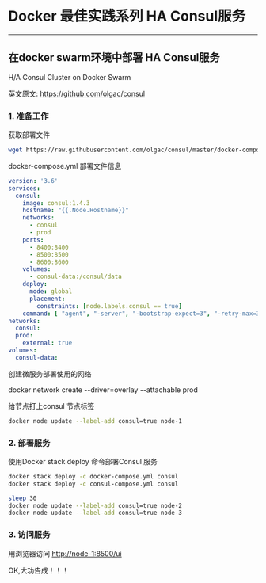 # Docker 最佳实践系列  HA Consul服务

-----

## 在docker swarm环境中部署 HA Consul服务

H/A Consul Cluster on Docker Swarm

 英文原文: <https://github.com/olgac/consul>

### 1. 准备工作

获取部署文件

``` bash
wget https://raw.githubusercontent.com/olgac/consul/master/docker-compose.yml
```

docker-compose.yml 部署文件信息

``` yml
version: '3.6'
services:
  consul:
    image: consul:1.4.3
    hostname: "{{.Node.Hostname}}"
    networks:
      - consul
      - prod
    ports:
      - 8400:8400
      - 8500:8500
      - 8600:8600
    volumes:
      - consul-data:/consul/data
    deploy:
      mode: global
      placement:
        constraints: [node.labels.consul == true]
    command: [ "agent", "-server", "-bootstrap-expect=3", "-retry-max=3", "-retry-interval=10s", "-datacenter=prod", "-join=consul", "-retry-join=consul", "-bind={{ GetInterfaceIP \"eth0\" }}", "-client=0.0.0.0", "-ui"]
networks:
  consul:
  prod:
    external: true
volumes:
  consul-data:
```

创建微服务部署使用的网络

docker network create --driver=overlay --attachable prod

给节点打上consul 节点标签

``` bash
docker node update --label-add consul=true node-1
```

### 2. 部署服务

使用Docker stack deploy 命令部署Consul 服务

``` bash
docker stack deploy -c docker-compose.yml consul
docker stack deploy -c consul-compose.yml consul
```

``` bash
sleep 30
docker node update --label-add consul=true node-2
docker node update --label-add consul=true node-3
```

### 3. 访问服务

用浏览器访问 [http://node-1:8500/ui](http://node-1:8500/ui) 

OK,大功告成！！！
